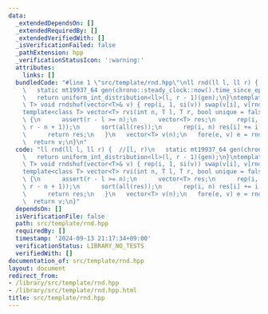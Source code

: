 ```yaml
---
data:
  _extendedDependsOn: []
  _extendedRequiredBy: []
  _extendedVerifiedWith: []
  _isVerificationFailed: false
  _pathExtension: hpp
  _verificationStatusIcon: ':warning:'
  attributes:
    links: []
  bundledCode: "#line 1 \"src/template/rnd.hpp\"\nll rnd(ll l, ll r) {  //[l, r)\n\
    \   static mt19937_64 gen(chrono::steady_clock::now().time_since_epoch().count());\n\
    \   return uniform_int_distribution<ll>(l, r - 1)(gen);\n}\ntemplate<typename\
    \ T> void rndshuf(vector<T>& v) { rep(i, 1, si(v)) swap(v[i], v[rnd(0, i)]); }\n\
    template<class T> vector<T> rvi(int n, T l, T r, bool unique = false) {\n   if(unique)\
    \ {\n      assert(r - l >= n);\n      vector<T> res;\n      rep(i, n) res.eb(rnd(l,\
    \ r - n + 1));\n      sort(all(res));\n      rep(i, n) res[i] += i;\n      rndshuf(res);\n\
    \      return res;\n   }\n   vector<T> v(n);\n   fore(e, v) e = rnd(l, r);\n \
    \  return v;\n}\n"
  code: "ll rnd(ll l, ll r) {  //[l, r)\n   static mt19937_64 gen(chrono::steady_clock::now().time_since_epoch().count());\n\
    \   return uniform_int_distribution<ll>(l, r - 1)(gen);\n}\ntemplate<typename\
    \ T> void rndshuf(vector<T>& v) { rep(i, 1, si(v)) swap(v[i], v[rnd(0, i)]); }\n\
    template<class T> vector<T> rvi(int n, T l, T r, bool unique = false) {\n   if(unique)\
    \ {\n      assert(r - l >= n);\n      vector<T> res;\n      rep(i, n) res.eb(rnd(l,\
    \ r - n + 1));\n      sort(all(res));\n      rep(i, n) res[i] += i;\n      rndshuf(res);\n\
    \      return res;\n   }\n   vector<T> v(n);\n   fore(e, v) e = rnd(l, r);\n \
    \  return v;\n}"
  dependsOn: []
  isVerificationFile: false
  path: src/template/rnd.hpp
  requiredBy: []
  timestamp: '2024-09-13 21:17:34+09:00'
  verificationStatus: LIBRARY_NO_TESTS
  verifiedWith: []
documentation_of: src/template/rnd.hpp
layout: document
redirect_from:
- /library/src/template/rnd.hpp
- /library/src/template/rnd.hpp.html
title: src/template/rnd.hpp
---
```

